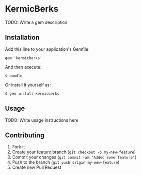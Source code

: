 # KermicBerks

TODO: Write a gem description

## Installation

Add this line to your application's Gemfile:

    gem 'kermicberks'

And then execute:

    $ bundle

Or install it yourself as:

    $ gem install kermicberks

## Usage

TODO: Write usage instructions here

## Contributing

1. Fork it
2. Create your feature branch (`git checkout -b my-new-feature`)
3. Commit your changes (`git commit -am 'Added some feature'`)
4. Push to the branch (`git push origin my-new-feature`)
5. Create new Pull Request
